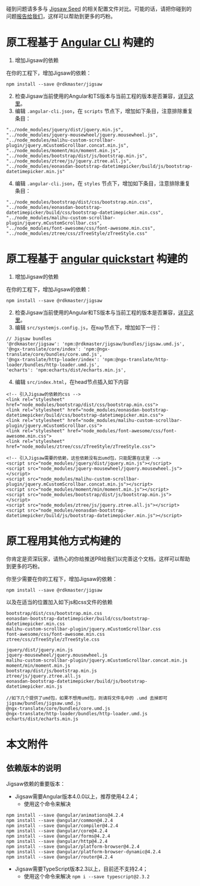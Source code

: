 
碰到问题请多多与 [Jigsaw Seed](https://github.com/rdkmaster/jigsaw-seed) 的相关配置文件对比。可能的话，请把你碰到的问题[报告给我们](https://github.com/rdkmaster/jigsaw/issues/new)，这样可以帮助到更多的巧粉。

# 原工程基于 [Angular CLI](https://github.com/angular/angular-cli) 构建的

1. 增加Jigsaw的依赖

在你的工程下，增加Jigsaw的依赖：
```
npm install --save @rdkmaster/jigsaw
```
2. 检查Jigsaw当前使用的Angular和TS版本与当前工程的版本是否兼容，[详见这里](#ver-dep)。
3. 编辑 `.angular-cli.json`，在 `scripts` 节点下，增加如下条目，注意排除重复条目：
```
"../node_modules/jquery/dist/jquery.min.js",
"../node_modules/jquery-mousewheel/jquery.mousewheel.js",
"../node_modules/malihu-custom-scrollbar-plugin/jquery.mCustomScrollbar.concat.min.js",
"../node_modules/moment/min/moment.min.js",
"../node_modules/bootstrap/dist/js/bootstrap.min.js",
"../node_modules/ztree/js/jquery.ztree.all.js",
"../node_modules/eonasdan-bootstrap-datetimepicker/build/js/bootstrap-datetimepicker.min.js"
```

4. 编辑 `.angular-cli.json`，在 `styles` 节点下，增加如下条目，注意排除重复条目：
```
"../node_modules/bootstrap/dist/css/bootstrap.min.css",
"../node_modules/eonasdan-bootstrap-datetimepicker/build/css/bootstrap-datetimepicker.min.css",
"../node_modules/malihu-custom-scrollbar-plugin/jquery.mCustomScrollbar.css",
"../node_modules/font-awesome/css/font-awesome.min.css",
"../node_modules/ztree/css/zTreeStyle/zTreeStyle.css"
```	

# 原工程基于 [angular quickstart](https://github.com/angular/quickstart) 构建的

1. 增加Jigsaw的依赖

在你的工程下，增加Jigsaw的依赖：
```
npm install --save @rdkmaster/jigsaw
```
2. 检查Jigsaw当前使用的Angular和TS版本与当前工程的版本是否兼容，[详见这里](#ver-dep)。
3. 编辑 `src/systemjs.config.js`，在`map`节点下，增加如下一行：
```
// Jigsaw bundles
'@rdkmaster/jigsaw': 'npm:@rdkmaster/jigsaw/bundles/jigsaw.umd.js',
'@ngx-translate/core/index': 'npm:@ngx-translate/core/bundles/core.umd.js',
'@ngx-translate/http-loader/index': 'npm:@ngx-translate/http-loader/bundles/http-loader.umd.js',
'echarts': 'npm:echarts/dist/echarts.min.js',
```
4. 编辑 `src/index.html`，在head节点插入如下内容
```
<!-- 引入Jigsaw的依赖的css -->
<link rel="stylesheet" href="node_modules/bootstrap/dist/css/bootstrap.min.css">
<link rel="stylesheet" href="node_modules/eonasdan-bootstrap-datetimepicker/build/css/bootstrap-datetimepicker.min.css">
<link rel="stylesheet" href="node_modules/malihu-custom-scrollbar-plugin/jquery.mCustomScrollbar.css">
<link rel="stylesheet" href="node_modules/font-awesome/css/font-awesome.min.css">
<link rel="stylesheet" href="node_modules/ztree/css/zTreeStyle/zTreeStyle.css">

<!-- 引入Jigsaw需要的依赖，这些依赖没有出umd包，只能配置在这里 -->
<script src="node_modules/jquery/dist/jquery.min.js"></script>
<script src="node_modules/jquery-mousewheel/jquery.mousewheel.js"></script>
<script src="node_modules/malihu-custom-scrollbar-plugin/jquery.mCustomScrollbar.concat.min.js"></script>
<script src="node_modules/moment/min/moment.min.js"></script>
<script src="node_modules/bootstrap/dist/js/bootstrap.min.js"></script>
<script src="node_modules/ztree/js/jquery.ztree.all.js"></script>
<script src="node_modules/eonasdan-bootstrap-datetimepicker/build/js/bootstrap-datetimepicker.min.js"></script>
```

# 原工程用其他方式构建的
你肯定是资深玩家，请热心的你给推送PR给我们以完善这个文档，这样可以帮助到更多的巧粉。

你至少需要在你的工程下，增加Jigsaw的依赖：
```
npm install --save @rdkmaster/jigsaw
```

以及在适当的位置加入如下js和css文件的依赖
```
bootstrap/dist/css/bootstrap.min.css
eonasdan-bootstrap-datetimepicker/build/css/bootstrap-datetimepicker.min.css
malihu-custom-scrollbar-plugin/jquery.mCustomScrollbar.css
font-awesome/css/font-awesome.min.css
ztree/css/zTreeStyle/zTreeStyle.css

jquery/dist/jquery.min.js
jquery-mousewheel/jquery.mousewheel.js
malihu-custom-scrollbar-plugin/jquery.mCustomScrollbar.concat.min.js
moment/min/moment.min.js
bootstrap/dist/js/bootstrap.min.js
ztree/js/jquery.ztree.all.js
eonasdan-bootstrap-datetimepicker/build/js/bootstrap-datetimepicker.min.js

//如下几个提供了umd包，如果不想用umd包，则请将文件名中的 .umd 去掉即可
jigsaw/bundles/jigsaw.umd.js
@ngx-translate/core/bundles/core.umd.js
@ngx-translate/http-loader/bundles/http-loader.umd.js
echarts/dist/echarts.min.js
```

# 本文附件
<a name="ver-dep"></a>
## 依赖版本的说明
Jigsaw依赖的重要版本：
- Jigsaw需要Angular版本4.0.0以上，推荐使用4.2.4；
	- 使用这个命令来解决
```
npm install --save @angular/animations@4.2.4
npm install --save @angular/common@4.2.4
npm install --save @angular/compiler@4.2.4
npm install --save @angular/core@4.2.4
npm install --save @angular/forms@4.2.4
npm install --save @angular/http@4.2.4
npm install --save @angular/platform-browser@4.2.4
npm install --save @angular/platform-browser-dynamic@4.2.4
npm install --save @angular/router@4.2.4
```
- Jigsaw需要TypeScript版本2.3以上，目前还不支持2.4；
	- 使用这个命令来解决 `npm i --save typescript@2.3.2`
